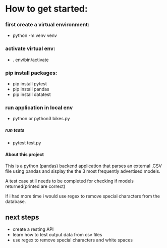 # How to get started:

### first create a virtual environment: 
  - python -m venv venv
  
### activate virtual env:
   - . env/bin/activate
    
### pip install packages:
  - pip install pytest
 - pip install pandas
 - pip install datatest
 
### run application in local env
 - python or python3 bikes.py
 
 ##### run tests
 - pytest test.py
 
 
 #### About this project
 This is a python (pandas) backend application that parses an external .CSV file using pandas and sisplay the the 3 most frequently advertised models.
 
 A test case still needs to be completed for checking if models returned(printed are correct)
 
 If i had more time i would use regex to remove special characters from the database.
 
 ## next steps
 - create a resting API
 - learn how to test output data from csv files
 -  use regex to remove special characters and white spaces 
  
